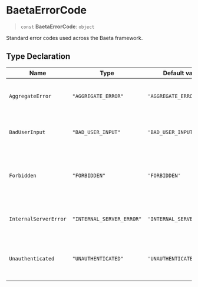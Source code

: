 # BaetaErrorCode

> `const` **BaetaErrorCode**: `object`

Standard error codes used across the Baeta framework.

## Type Declaration

<table>
<thead>
<tr>
<th>Name</th>
<th>Type</th>
<th>Default value</th>
<th>Description</th>
</tr>
</thead>
<tbody>
<tr>
<td>

<a id="aggregateerror"></a> `AggregateError`

</td>
<td>

`"AGGREGATE_ERROR"`

</td>
<td>

`'AGGREGATE_ERROR'`

</td>
<td>

Multiple errors occurred simultaneously

</td>
</tr>
<tr>
<td>

<a id="baduserinput"></a> `BadUserInput`

</td>
<td>

`"BAD_USER_INPUT"`

</td>
<td>

`'BAD_USER_INPUT'`

</td>
<td>

Invalid input provided by the user

</td>
</tr>
<tr>
<td>

<a id="forbidden"></a> `Forbidden`

</td>
<td>

`"FORBIDDEN"`

</td>
<td>

`'FORBIDDEN'`

</td>
<td>

User is authenticated but lacks required permissions

</td>
</tr>
<tr>
<td>

<a id="internalservererror"></a> `InternalServerError`

</td>
<td>

`"INTERNAL_SERVER_ERROR"`

</td>
<td>

`'INTERNAL_SERVER_ERROR'`

</td>
<td>

Unexpected server-side error

</td>
</tr>
<tr>
<td>

<a id="unauthenticated"></a> `Unauthenticated`

</td>
<td>

`"UNAUTHENTICATED"`

</td>
<td>

`'UNAUTHENTICATED'`

</td>
<td>

Authentication is required but was not provided

</td>
</tr>
</tbody>
</table>
